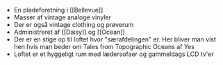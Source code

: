 - En pladeforetning i [[Bellevue]]
- Masser af vintage analoge vinyler
- Der er også vintage clothing og prøverum
- Administreret af [[Daisy]] og [[Ocean]]
- Der er en stige op til loftet hvor "særafdelingen" er. Her bliver man vist hen hvis man beder om Tales from Topographic Oceans af Yes
- Loftet er et hyggeligt rum med lædersofaer og gammeldags LCD tv'er
